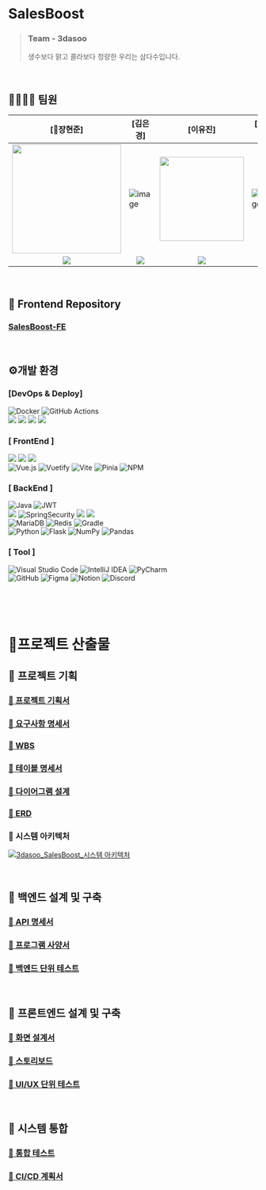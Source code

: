 # SalesBoost

> ### Team - 3dasoo
> 생수보다 맑고 콜라보다 청량한 우리는 삼다수입니다.
<br>

## 👨‍👩‍👧‍👦 팀원

[👑장현준]|[김은경]|[이유진]|[이지정]|[정수진]|[최규범]
|------|------|------|------------------|--------------------|------|
| <img src="https://github.com/user-attachments/assets/c328d365-d8c9-4a92-8bca-8dcf0c6a9875" width="220px"/> | ![image](https://github.com/user-attachments/assets/9ee4a459-7e61-494f-8c1b-63255c2526cb)| <img src="https://github.com/user-attachments/assets/1d0e2732-8faf-4c30-8789-0299bb178fb6" width="170px"/> | ![image](https://github.com/user-attachments/assets/f131ae95-f7a7-4de5-8708-88e66c5cfe80)| ![image](https://github.com/user-attachments/assets/68cdaaf2-67c0-4976-9335-d2d94e88f91b) | ![image](https://github.com/user-attachments/assets/15a8f0f0-f74d-428e-a77a-e7718c8dd25c)
|<div align="center">[<img src="https://img.shields.io/badge/github-181717?style=for-the-badge&logo=github&logoColor=white">](https://github.com/mabem95)</div>| <div align="center">[<img src="https://img.shields.io/badge/github-181717?style=for-the-badge&logo=github&logoColor=white">](https://github.com/kuk329)</div> | <div align="center">[<img src="https://img.shields.io/badge/github-181717?style=for-the-badge&logo=github&logoColor=white">](https://github.com/uzz99)</div> | <div align="center">[<img src="https://img.shields.io/badge/github-181717?style=for-the-badge&logo=github&logoColor=white">](https://github.com/leejijung)</div> | <div align="center">[<img src="https://img.shields.io/badge/github-181717?style=for-the-badge&logo=github&logoColor=white">](https://github.com/Sujina2024)</div> | <div align="center">[<img src="https://img.shields.io/badge/github-181717?style=for-the-badge&logo=github&logoColor=white">](https://github.com/jason-gb)</div> |

<br>

## 🔗 Frontend Repository 

### [SalesBoost-FE](https://github.com/beyond-sw-camp/be08-fin-3Dasoo-SalesBoost-FE)

<br>

## ⚙개발 환경

### [DevOps & Deploy]
<p>
<img src="https://img.shields.io/badge/docker-%230db7ed.svg?style=for-the-badge&logo=docker&logoColor=white" alt="Docker">
<img src="https://img.shields.io/badge/github%20actions-%232671E5.svg?style=for-the-badge&logo=githubactions&logoColor=white" alt="GitHub Actions">
<br>
<img src="https://img.shields.io/badge/amazon%20ec2-FF9900?style=for-the-badge&logo=amazonec2&logoColor=white">
<img src="https://img.shields.io/badge/amazon%20s3-569A31?style=for-the-badge&logo=amazons3&logoColor=white">
<img src="https://img.shields.io/badge/amazon%20rds-527FFF?style=for-the-badge&logo=amazonrds&logoColor=white">
<img src="https://img.shields.io/badge/amazonroute%2053-8C4FFF?style=for-the-badge&logo=amazonroute53&logoColor=white">
</p>

### [ FrontEnd ]
<p>
<img src="https://img.shields.io/badge/javascript-F7DF1E?style=for-the-badge&logo=javascript&logoColor=black"> 
<img src="https://img.shields.io/badge/html5-E34F26?style=for-the-badge&logo=html&logoColor=white"> 
<img src="https://img.shields.io/badge/css-1572B6?style=for-the-badge&logo=css3&logoColor=white">  
<br>
<img src="https://img.shields.io/badge/vue.js-%2335495e.svg?style=for-the-badge&logo=vuedotjs&logoColor=%234FC08D" alt="Vue.js">
<img src="https://img.shields.io/badge/Vuetify-1867C0?style=for-the-badge&logo=vuetify&logoColor=AEDDFF" alt="Vuetify">
<img src="https://img.shields.io/badge/vite-%23646CFF.svg?style=for-the-badge&logo=vite&logoColor=white" alt="Vite">
<img src="https://img.shields.io/badge/Pinia-F0B90B?style=for-the-badge&logo=vue.js&logoColor=white" alt="Pinia">
<img src="https://img.shields.io/badge/NPM-%23CB3837.svg?style=for-the-badge&logo=npm&logoColor=white" alt="NPM">
</p>

### [ BackEnd ]

<p>
<img alt="Java" src="https://img.shields.io/badge/Java-ED8B00?style=for-the-badge&logo=openjdk&logoColor=white"/> 
<img src="https://img.shields.io/badge/JWT-black?style=for-the-badge&logo=jsonwebtokens&logoColor=white" alt="JWT">
<br>
<img src="https://img.shields.io/badge/springboot-6DB33F?style=for-the-badge&logo=springboot&logoColor=white"/> 
<img src="https://img.shields.io/badge/SpringSecurity-6DB33F?style=for-the-badge&logo=springsecurity&logoColor=white" alt="SpringSecurity">
<img src="https://img.shields.io/badge/springdatajpa-6DB33F?style=for-the-badge&logo=&logoColor=white">
<img src="https://img.shields.io/badge/querydsl-0769AD?style=for-the-badge&logo=&logoColor=white">
<br>
<img src="https://img.shields.io/badge/MariaDB-003545?style=for-the-badge&logo=mariadb&logoColor=white" alt="MariaDB">
<img src="https://img.shields.io/badge/redis-%23DD0031.svg?style=for-the-badge&logo=redis&logoColor=white" alt="Redis">
<img src="https://img.shields.io/badge/Gradle-02303A.svg?style=for-the-badge&logo=Gradle&logoColor=white" alt="Gradle">
<br>
<img src="https://img.shields.io/badge/python-3670A0?style=for-the-badge&logo=python&logoColor=ffdd54" alt="Python">
<img src="https://img.shields.io/badge/flask-%23000.svg?style=for-the-badge&logo=flask&logoColor=white" alt="Flask">
<img src="https://img.shields.io/badge/numpy-%23013243.svg?style=for-the-badge&logo=numpy&logoColor=white" alt="NumPy">
<img src="https://img.shields.io/badge/pandas-%23150458.svg?style=for-the-badge&logo=pandas&logoColor=white" alt="Pandas">
</p>

### [ Tool ]

<p>
<img src="https://img.shields.io/badge/Visual%20Studio%20Code-0078d7.svg?style=for-the-badge&logo=visual-studio-code&logoColor=white" alt="Visual Studio Code">
<img src="https://img.shields.io/badge/IntelliJ%20IDEA-000000?style=for-the-badge&logo=intellij%20idea&logoColor=white" alt="IntelliJ IDEA">
<img src="https://img.shields.io/badge/pycharm-143?style=for-the-badge&logo=pycharm&logoColor=black&color=black&labelColor=green" alt="PyCharm">
<br>
<img src="https://img.shields.io/badge/github-181717?style=for-the-badge&logo=github&logoColor=white" alt="GitHub">
<img src="https://img.shields.io/badge/figma-F24E1E?style=for-the-badge&logo=figma&logoColor=white" alt="Figma">
<img src="https://img.shields.io/badge/Notion-%23000000.svg?style=for-the-badge&logo=notion&logoColor=white" alt="Notion">
<img src="https://img.shields.io/badge/Discord-%235865F2.svg?style=for-the-badge&logo=discord&logoColor=white" alt="Discord">
</p>

<br>
<br>
<br>

# 📌프로젝트 산출물 

## 📁 프로젝트 기획

### [📑 프로젝트 기획서](https://docs.google.com/document/d/1IpyjdOOXZtkgmDbQShzoEU3lGTpq-9S5jJ4wXlx_if4/edit?usp=sharing)


### [📑 요구사항 명세서](https://docs.google.com/spreadsheets/d/19Nf7w0QSlVX1VOPbxbSS61pFMHorlVDw/edit?gid=1603470472#gid=1603470472)


### [📆 WBS](https://docs.google.com/spreadsheets/d/19Nf7w0QSlVX1VOPbxbSS61pFMHorlVDw/edit?gid=720221451#gid=720221451)


### [📑 테이블 명세서](https://docs.google.com/spreadsheets/d/19Nf7w0QSlVX1VOPbxbSS61pFMHorlVDw/edit?gid=77757089#gid=77757089)

### [📑 다이어그램 설계 ](https://drive.google.com/file/d/1sa3nzAjRnVlWn3rbHa3fBf4TlaeV7v7y/view)


### [📑 ERD](https://www.erdcloud.com/d/PHYe2XTF67MMkxSL9)

### 📑 시스템 아키텍처

[![3dasoo_SalesBoost_시스템 아키텍처](https://github.com/user-attachments/assets/80c448e3-716e-462f-bcbc-78bd9ca8a77c)](https://www.figma.com/design/3eVoEOIHFVwVvohUklm3Zy/3dsaoo?node-id=1-2)

<br>

## 📁 백엔드 설계 및 구축

### [📑 API 명세서](https://windy-trail-270.notion.site/API-05d395dcad3a4de6a9f1c05e352eeee9?pvs=4)

### [📑 프로그램 사양서](https://www.notion.so/127a0be8a371805a912ce4bc85ddef3d?pvs=97#12aa0be8a37180a2a885d6b4e65b870c)

### [💯 백엔드 단위 테스트 ](https://docs.google.com/spreadsheets/d/19Nf7w0QSlVX1VOPbxbSS61pFMHorlVDw/edit?gid=662038167#gid=662038167&range=A1) 



<br>

## 📁 프론트엔드 설계 및 구축

### [🎨 화면 설계서](https://www.figma.com/design/3eVoEOIHFVwVvohUklm3Zy/3dsaoo?node-id=0-1)

### [🎨 스토리보드](https://docs.google.com/spreadsheets/d/19Nf7w0QSlVX1VOPbxbSS61pFMHorlVDw/edit?gid=2104583298#gid=2104583298&range=A1)

### [💯 UI/UX 단위 테스트 ](https://docs.google.com/spreadsheets/d/19Nf7w0QSlVX1VOPbxbSS61pFMHorlVDw/edit?gid=696265026#gid=696265026&range=A1)

<br>

## 📁 시스템 통합

### [💯 통합 테스트](https://www.notion.so/127a0be8a371805a912ce4bc85ddef3d)
### [🔄 CI/CD 계획서](https://windy-trail-270.notion.site/CI-CD-bc4e2c01a878459bb89c5a9f8ee425c0?pvs=4)


<br>

